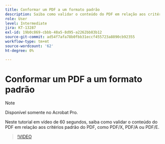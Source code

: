 ```yaml
---
title: Conformar um PDF a um formato padrão
description: Saiba como validar o conteúdo do PDF em relação aos critérios padrão do PDF, como PDF/X, PDF/A ou PDF/E
role: User
level: Intermediate
jira: KT-13287
exl-id: 19b0c869-cbbb-48a5-8d95-a2262bb83b12
source-git-commit: ad54f7afa78b0fbb31eccf455723a8890cb92355
workflow-type: tm+mt
source-wordcount: '62'
ht-degree: 0%

---
```


# Conformar um PDF a um formato padrão

>[!NOTE]
>
>Disponível somente no Acrobat Pro.

Neste tutorial em vídeo de 60 segundos, saiba como validar o conteúdo do PDF em relação aos critérios padrão do PDF, como PDF/X, PDF/A ou PDF/E.

>[!VIDEO](https://video.tv.adobe.com/v/3409906?quality=12&learn=on&hidetitle=true)
